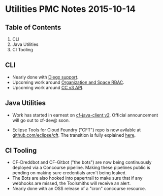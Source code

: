 # Utilities PMC Notes 2015-10-14

## Table of Contents

1. CLI
2. Java Utilities
3. CI Tooling


## CLI

* Nearly done with [Diego support](https://www.pivotaltracker.com/epic/show/1995122).
* Upcoming work around [Organization and Space RBAC](https://www.pivotaltracker.com/epic/show/1991856).
* Upcoming work around [CC v3 API](https://www.pivotaltracker.com/epic/show/2088038).


## Java Utilities

* Work has started in earnest on [cf-java-client v2](https://www.pivotaltracker.com/n/projects/816799). Official announcement will go out to cf-dev@ soon.

* Eclipse Tools for Cloud Foundry ("CFT") repo is now avilable at [github.com/eclipse/cft](https://github.com/eclipse/cft). The transition is fully explained [here](https://github.com/cloudfoundry/eclipse-integration-cloudfoundry#important-breaking-changes---october-2015).


## CI Tooling

* CF-Dreddbot and CF-Gitbot ("the bots") are now being continuously deployed via a Concourse pipeline. Making these pipelines public is pending on making sure credentials aren't being leaked.
* The Bots are also hooked into papertrail to make sure that if any webhooks are missed, the Toolsmiths will receive an alert.
* Nearly done with an OSS release of a "cron" concourse resource.
